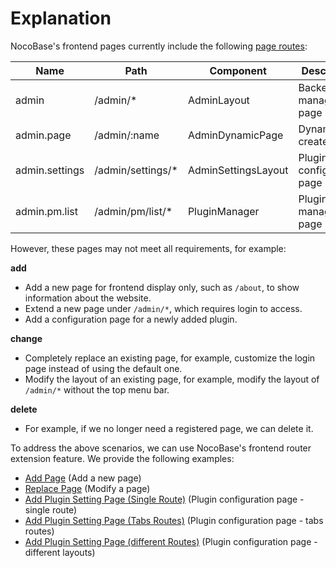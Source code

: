 # Explanation

NocoBase's frontend pages currently include the following [page routes](/development/client/router#existing-page-routes):

| Name           | Path               | Component           | Description |
| -------------- | ------------------ | ------------------- |-------------|
| admin          | /admin/\*          | AdminLayout         | Backend management page |
| admin.page     | /admin/:name       | AdminDynamicPage    | Dynamically created page |
| admin.settings | /admin/settings/\* | AdminSettingsLayout | Plugin configuration page |
| admin.pm.list  | /admin/pm/list/\* | PluginManager       | Plugin management page |

However, these pages may not meet all requirements, for example:

**add**

- Add a new page for frontend display only, such as `/about`, to show information about the website.
- Extend a new page under `/admin/*`, which requires login to access.
- Add a configuration page for a newly added plugin.

**change**

- Completely replace an existing page, for example, customize the login page instead of using the default one.
- Modify the layout of an existing page, for example, modify the layout of `/admin/*` without the top menu bar.

**delete**

- For example, if we no longer need a registered page, we can delete it.

To address the above scenarios, we can use NocoBase's frontend router extension feature. We provide the following examples:

- [Add Page](/plugin-samples/router/add-page) (Add a new page)
- [Replace Page](/plugin-samples/router/replace-page) (Modify a page)
- [Add Plugin Setting Page (Single Route)](/plugin-samples/router/add-setting-page-single-route) (Plugin configuration page - single route)
- [Add Plugin Setting Page (Tabs Routes)](/plugin-samples/router/add-setting-page-tabs-routes) (Plugin configuration page - tabs routes)
- [Add Plugin Setting Page (different Routes)](/plugin-samples/router/add-setting-page-layout-routes) (Plugin configuration page - different layouts)
